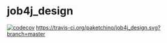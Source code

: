 # job4j_design
[![codecov](https://codecov.io/gh/paketchino/job4j_design/branch/master/graph/badge.svg)](https://codecov.io/gh/paketchino/job4j_design)
https://travis-ci.org/paketchino/job4j_design.svg?branch=master